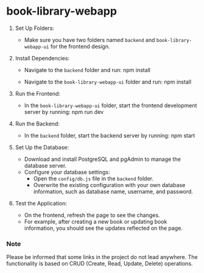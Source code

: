 # book-library-webapp

1. Set Up Folders:
   - Make sure you have two folders named `backend` and `book-library-webapp-ui` for the frontend design.

2. Install Dependencies:
   - Navigate to the `backend` folder and run:
     npm install
     
   - Navigate to the `book-library-webapp-ui` folder and run:
     npm install

3. Run the Frontend:
   - In the `book-library-webapp-ui` folder, start the frontend development server by running:
     npm run dev

4. Run the Backend:
   - In the `backend` folder, start the backend server by running:
     npm start
     
5. Set Up the Database:
   - Download and install PostgreSQL and pgAdmin to manage the database server.
   - Configure your database settings:
     - Open the `config/db.js` file in the `backend` folder.
     - Overwrite the existing configuration with your own database information, such as database name, username, and password.

6. Test the Application:
   - On the frontend, refresh the page to see the changes.
   - For example, after creating a new book or updating book information, you should see the updates reflected on the page.

### Note
Please be informed that some links in the project do not lead anywhere. The functionality is based on CRUD (Create, Read, Update, Delete) operations.

